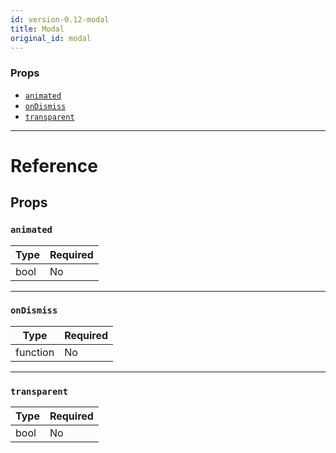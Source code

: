 ```yaml
---
id: version-0.12-modal
title: Modal
original_id: modal
---
```

### Props

- [`animated`](modal.md#animated)
- [`onDismiss`](modal.md#ondismiss)
- [`transparent`](modal.md#transparent)






---

# Reference

## Props

### `animated`



| Type | Required |
| - | - |
| bool | No |




---

### `onDismiss`



| Type | Required |
| - | - |
| function | No |




---

### `transparent`



| Type | Required |
| - | - |
| bool | No |






